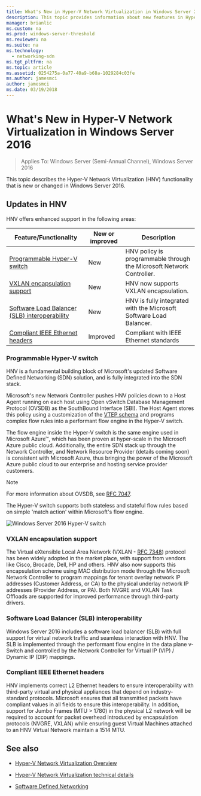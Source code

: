 ```yaml
---
title: What's New in Hyper-V Network Virtualization in Windows Server 2016
description: This topic provides information about new features in Hyper-V Network Virtualization in Windows Server 2016
manager: brianlic
ms.custom: na
ms.prod: windows-server-threshold
ms.reviewer: na
ms.suite: na
ms.technology: 
  - networking-sdn
ms.tgt_pltfrm: na
ms.topic: article
ms.assetid: 0254275a-0a77-40a9-b68a-1029284c03fe
ms.author: jamesmci
author: jamesmci
ms.date: 03/19/2018
---
```

# What's New in Hyper-V Network Virtualization in Windows Server 2016

>Applies To: Windows Server (Semi-Annual Channel), Windows Server 2016

This topic describes the Hyper-V Network Virtualization (HNV) functionality that is new or changed in Windows Server 2016.  
  
## <a name="BKMK_IPAM2012R2"></a>Updates in HNV  
HNV offers enhanced support in the following areas:  
  
|Feature/Functionality|New or improved|Description|  
|--------------------------|-------------------|---------------|  
|[Programmable Hyper-V switch](../../../sdn/technologies/hyper-v-network-virtualization/../../../sdn/technologies/hyper-v-network-virtualization/../../../sdn/technologies/hyper-v-network-virtualization/../../../sdn/technologies/hyper-v-network-virtualization/whats-new-hyperv-network-virtualization-windows-server.md#SDN)|New|HNV policy is programmable through the Microsoft Network Controller.|  
|[VXLAN encapsulation support](../../../sdn/technologies/hyper-v-network-virtualization/../../../sdn/technologies/hyper-v-network-virtualization/../../../sdn/technologies/hyper-v-network-virtualization/../../../sdn/technologies/hyper-v-network-virtualization/whats-new-hyperv-network-virtualization-windows-server.md#VXLAN)|New|HNV now supports VXLAN encapsulation.|  
|[Software Load Balancer (SLB) interoperability](../../../sdn/technologies/hyper-v-network-virtualization/../../../sdn/technologies/hyper-v-network-virtualization/../../../sdn/technologies/hyper-v-network-virtualization/../../../sdn/technologies/hyper-v-network-virtualization/whats-new-hyperv-network-virtualization-windows-server.md#SLB)|New|HNV is fully integrated with the Microsoft Software Load Balancer.|  
|[Compliant IEEE Ethernet headers](../../../sdn/technologies/hyper-v-network-virtualization/../../../sdn/technologies/hyper-v-network-virtualization/../../../sdn/technologies/hyper-v-network-virtualization/../../../sdn/technologies/hyper-v-network-virtualization/whats-new-hyperv-network-virtualization-windows-server.md#L2)|Improved|Compliant with IEEE Ethernet standards|  
  
### <a name="SDN"></a>Programmable Hyper-V switch  
HNV is a fundamental building block of Microsoft's updated Software Defined Networking (SDN) solution, and is fully integrated into the SDN stack.  
  
Microsoft's new Network Controller pushes HNV policies down to a Host Agent running on each host using Open vSwitch Database Management Protocol (OVSDB) as the SouthBound Interface (SBI). The Host Agent stores this policy using a customization of the [VTEP schema](https://github.com/openvswitch/ovs/blob/master/vtep/vtep.ovsschema) and programs complex flow rules into a performant flow engine in the Hyper-V switch.  
  
The flow engine inside the Hyper-V switch is the same engine used in Microsoft Azure&trade;, which has been proven at hyper-scale in the Microsoft Azure public cloud. Additionally, the entire SDN stack up through the Network Controller, and Network Resource Provider (details coming soon) is consistent with Microsoft Azure, thus bringing the power of the Microsoft Azure public cloud to our enterprise and hosting service provider customers.  
  
> [!NOTE]  
> For more information about OVSDB, see [RFC 7047](http://www.rfc-editor.org/info/rfc7047).  
  
The Hyper-V switch supports both stateless and stateful flow rules based on simple 'match action' within Microsoft's flow engine.  
 
![Windows Server 2016 Hyper-V switch](../../../media/what-s-new-in-hyper-v-network-virtualization-in-windows-server/HNVOverview.png)  
  
### <a name="VXLAN"></a>VXLAN encapsulation support  
The Virtual eXtensible Local Area Network (VXLAN - [RFC 7348](http://www.rfc-editor.org/info/rfc7348)) protocol has been widely adopted in the market place, with support from vendors like Cisco, Brocade, Dell, HP and others. HNV also now supports this encapsulation scheme using MAC distribution mode through the Microsoft Network Controller to program mappings for tenant overlay network IP addresses (Customer Address, or CA) to the physical underlay network IP addresses (Provider Address, or PA). Both NVGRE and VXLAN Task Offloads are supported for improved performance through third-party drivers.  
  
### <a name="SLB"></a>Software Load Balancer (SLB) interoperability  
Windows Server 2016 includes a software load balancer (SLB) with full support for virtual network traffic and seamless interaction with HNV. The SLB is implemented through the performant flow engine in the data plane v-Switch and controlled by the Network Controller for Virtual IP (VIP) / Dynamic IP (DIP) mappings.  
  
### <a name="L2"></a>Compliant IEEE Ethernet headers  
HNV implements correct L2 Ethernet headers to ensure interoperability with third-party virtual and physical appliances that depend on industry-standard protocols. Microsoft ensures that all transmitted packets have compliant values in all fields to ensure this interoperability. In addition, support for Jumbo Frames (MTU > 1780) in the physical L2 network will be required to account for packet overhead introduced by encapsulation protocols (NVGRE, VXLAN) while ensuring guest Virtual Machines attached to an HNV Virtual Network maintain a 1514 MTU.  
  
## See also  
  
-   [Hyper-V Network Virtualization Overview](hyperv-network-virtualization-overview-windows-server.md)  
  
-   [Hyper-V Network Virtualization technical details](hyperv-network-virtualization-technical-details-windows-server.md)  
  
-   [Software Defined Networking](../../Software-Defined-Networking--SDN-.md)  
  